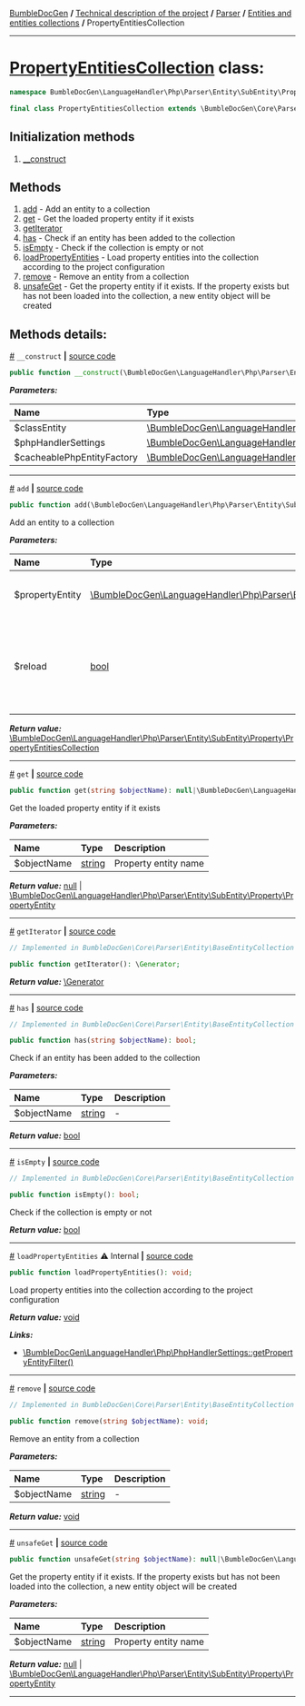 [BumbleDocGen](../../../README.md) **/**
[Technical description of the project](../../readme.md) **/**
[Parser](../readme.md) **/**
[Entities and entities collections](../entity.md) **/**
PropertyEntitiesCollection

---


# [PropertyEntitiesCollection](https://github.com/bumble-tech/bumble-doc-gen/blob/master/src/LanguageHandler/Php/Parser/Entity/SubEntity/Property/PropertyEntitiesCollection.php#L15) class:

```php
namespace BumbleDocGen\LanguageHandler\Php\Parser\Entity\SubEntity\Property;

final class PropertyEntitiesCollection extends \BumbleDocGen\Core\Parser\Entity\BaseEntityCollection implements \IteratorAggregate
```

## Initialization methods

1. [__construct](#m-construct) 
## Methods

1. [add](#madd) - Add an entity to a collection
1. [get](#mget) - Get the loaded property entity if it exists
1. [getIterator](#mgetiterator) 
1. [has](#mhas) - Check if an entity has been added to the collection
1. [isEmpty](#misempty) - Check if the collection is empty or not
1. [loadPropertyEntities](#mloadpropertyentities) - Load property entities into the collection according to the project configuration
1. [remove](#mremove) - Remove an entity from a collection
1. [unsafeGet](#munsafeget) - Get the property entity if it exists. If the property exists but has not been loaded into the collection, a new entity object will be created

## Methods details:

<a name="m-construct" href="#m-construct">#</a> `__construct`  **|** [source code](https://github.com/bumble-tech/bumble-doc-gen/blob/master/src/LanguageHandler/Php/Parser/Entity/SubEntity/Property/PropertyEntitiesCollection.php#L17)
```php
public function __construct(\BumbleDocGen\LanguageHandler\Php\Parser\Entity\ClassLikeEntity $classEntity, \BumbleDocGen\LanguageHandler\Php\PhpHandlerSettings $phpHandlerSettings, \BumbleDocGen\LanguageHandler\Php\Parser\Entity\Cache\CacheablePhpEntityFactory $cacheablePhpEntityFactory);
```

***Parameters:***

| Name | Type | Description |
|:-|:-|:-|
$classEntity | [\BumbleDocGen\LanguageHandler\Php\Parser\Entity\ClassLikeEntity](https://github.com/bumble-tech/bumble-doc-gen/blob/master/src/LanguageHandler/Php/Parser/Entity/ClassLikeEntity.php) | - |
$phpHandlerSettings | [\BumbleDocGen\LanguageHandler\Php\PhpHandlerSettings](https://github.com/bumble-tech/bumble-doc-gen/blob/master/src/LanguageHandler/Php/PhpHandlerSettings.php) | - |
$cacheablePhpEntityFactory | [\BumbleDocGen\LanguageHandler\Php\Parser\Entity\Cache\CacheablePhpEntityFactory](https://github.com/bumble-tech/bumble-doc-gen/blob/master/src/LanguageHandler/Php/Parser/Entity/Cache/CacheablePhpEntityFactory.php) | - |

---

<a name="madd" href="#madd">#</a> `add`  **|** [source code](https://github.com/bumble-tech/bumble-doc-gen/blob/master/src/LanguageHandler/Php/Parser/Entity/SubEntity/Property/PropertyEntitiesCollection.php#L58)
```php
public function add(\BumbleDocGen\LanguageHandler\Php\Parser\Entity\SubEntity\Property\PropertyEntity $propertyEntity, bool $reload = false): \BumbleDocGen\LanguageHandler\Php\Parser\Entity\SubEntity\Property\PropertyEntitiesCollection;
```
Add an entity to a collection

***Parameters:***

| Name | Type | Description |
|:-|:-|:-|
$propertyEntity | [\BumbleDocGen\LanguageHandler\Php\Parser\Entity\SubEntity\Property\PropertyEntity](https://github.com/bumble-tech/bumble-doc-gen/blob/master/src/LanguageHandler/Php/Parser/Entity/SubEntity/Property/PropertyEntity.php) | Entity to be added to the collection |
$reload | [bool](https://www.php.net/manual/en/language.types.boolean.php) | Replace an entity with a new one if one has already been loaded previously |

***Return value:*** [\BumbleDocGen\LanguageHandler\Php\Parser\Entity\SubEntity\Property\PropertyEntitiesCollection](https://github.com/bumble-tech/bumble-doc-gen/blob/master/src/LanguageHandler/Php/Parser/Entity/SubEntity/Property/PropertyEntitiesCollection.php)

---

<a name="mget" href="#mget">#</a> `get`  **|** [source code](https://github.com/bumble-tech/bumble-doc-gen/blob/master/src/LanguageHandler/Php/Parser/Entity/SubEntity/Property/PropertyEntitiesCollection.php#L74)
```php
public function get(string $objectName): null|\BumbleDocGen\LanguageHandler\Php\Parser\Entity\SubEntity\Property\PropertyEntity;
```
Get the loaded property entity if it exists

***Parameters:***

| Name | Type | Description |
|:-|:-|:-|
$objectName | [string](https://www.php.net/manual/en/language.types.string.php) | Property entity name |

***Return value:*** [null](https://www.php.net/manual/en/language.types.null.php) | [\BumbleDocGen\LanguageHandler\Php\Parser\Entity\SubEntity\Property\PropertyEntity](https://github.com/bumble-tech/bumble-doc-gen/blob/master/src/LanguageHandler/Php/Parser/Entity/SubEntity/Property/PropertyEntity.php)

---

<a name="mgetiterator" href="#mgetiterator">#</a> `getIterator`  **|** [source code](https://github.com/bumble-tech/bumble-doc-gen/blob/master/src/Core/Parser/Entity/BaseEntityCollection.php#L11)
```php
// Implemented in BumbleDocGen\Core\Parser\Entity\BaseEntityCollection

public function getIterator(): \Generator;
```

***Return value:*** [\Generator](https://www.php.net/manual/en/language.generators.overview.php)

---

<a name="mhas" href="#mhas">#</a> `has`  **|** [source code](https://github.com/bumble-tech/bumble-doc-gen/blob/master/src/Core/Parser/Entity/BaseEntityCollection.php#L42)
```php
// Implemented in BumbleDocGen\Core\Parser\Entity\BaseEntityCollection

public function has(string $objectName): bool;
```
Check if an entity has been added to the collection

***Parameters:***

| Name | Type | Description |
|:-|:-|:-|
$objectName | [string](https://www.php.net/manual/en/language.types.string.php) | - |

***Return value:*** [bool](https://www.php.net/manual/en/language.types.boolean.php)

---

<a name="misempty" href="#misempty">#</a> `isEmpty`  **|** [source code](https://github.com/bumble-tech/bumble-doc-gen/blob/master/src/Core/Parser/Entity/BaseEntityCollection.php#L52)
```php
// Implemented in BumbleDocGen\Core\Parser\Entity\BaseEntityCollection

public function isEmpty(): bool;
```
Check if the collection is empty or not

***Return value:*** [bool](https://www.php.net/manual/en/language.types.boolean.php)

---

<a name="mloadpropertyentities" href="#mloadpropertyentities">#</a> `loadPropertyEntities` ⚠️ Internal  **|** [source code](https://github.com/bumble-tech/bumble-doc-gen/blob/master/src/LanguageHandler/Php/Parser/Entity/SubEntity/Property/PropertyEntitiesCollection.php#L35)
```php
public function loadPropertyEntities(): void;
```
Load property entities into the collection according to the project configuration

***Return value:*** [void](https://www.php.net/manual/en/language.types.void.php)

***Links:***
- [\BumbleDocGen\LanguageHandler\Php\PhpHandlerSettings::getPropertyEntityFilter()](PhpHandlerSettings.md#mgetpropertyentityfilter)

---

<a name="mremove" href="#mremove">#</a> `remove`  **|** [source code](https://github.com/bumble-tech/bumble-doc-gen/blob/master/src/Core/Parser/Entity/BaseEntityCollection.php#L32)
```php
// Implemented in BumbleDocGen\Core\Parser\Entity\BaseEntityCollection

public function remove(string $objectName): void;
```
Remove an entity from a collection

***Parameters:***

| Name | Type | Description |
|:-|:-|:-|
$objectName | [string](https://www.php.net/manual/en/language.types.string.php) | - |

***Return value:*** [void](https://www.php.net/manual/en/language.types.void.php)

---

<a name="munsafeget" href="#munsafeget">#</a> `unsafeGet`  **|** [source code](https://github.com/bumble-tech/bumble-doc-gen/blob/master/src/LanguageHandler/Php/Parser/Entity/SubEntity/Property/PropertyEntitiesCollection.php#L90)
```php
public function unsafeGet(string $objectName): null|\BumbleDocGen\LanguageHandler\Php\Parser\Entity\SubEntity\Property\PropertyEntity;
```
Get the property entity if it exists. If the property exists but has not been loaded into the collection, a new entity object will be created

***Parameters:***

| Name | Type | Description |
|:-|:-|:-|
$objectName | [string](https://www.php.net/manual/en/language.types.string.php) | Property entity name |

***Return value:*** [null](https://www.php.net/manual/en/language.types.null.php) | [\BumbleDocGen\LanguageHandler\Php\Parser\Entity\SubEntity\Property\PropertyEntity](https://github.com/bumble-tech/bumble-doc-gen/blob/master/src/LanguageHandler/Php/Parser/Entity/SubEntity/Property/PropertyEntity.php)

---
